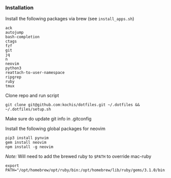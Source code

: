 ### Installation

Install the following packages via brew (see `install_apps.sh`)
```
ack
autojump
bash-completion
ctags
fzf
git
jq
n
neovim
python3
reattach-to-user-namespace
ripgrep
ruby
tmux
```

Clone repo and run script

`git clone git@github.com:kochis/dotfiles.git ~/.dotfiles && ~/.dotfiles/setup.sh`

Make sure do update git info in .gitconfig

Install the following global packages for neovim
```
pip3 install pynvim
gem install neovim
npm install -g neovim
```

*Note:* Will need to add the brewed ruby to `$PATH` to override mac-ruby
```
export PATH="/opt/homebrew/opt/ruby/bin:/opt/homebrew/lib/ruby/gems/3.1.0/bin:$PATH"
```
